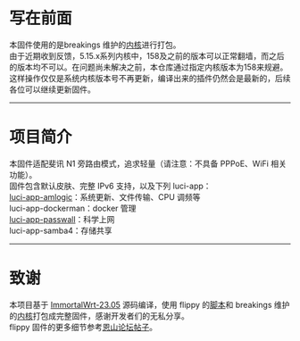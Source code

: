 # 写在前面
本固件使用的是breakings 维护的[内核](https://github.com/breakings/OpenWrt/releases/tag/kernel_stable)进行打包。<br>
由于近期收到反馈，5.15.x系列内核中，158及之前的版本可以正常翻墙，而之后的版本均不可以。在问题尚未解决之前，本仓库通过指定内核版本为158来规避。<br>
这样操作仅仅是系统内核版本号不再更新，编译出来的插件仍然会是最新的，后续各位可以继续更新固件。
***
# 项目简介
本固件适配斐讯 N1 旁路由模式，追求轻量（请注意：不具备 PPPoE、WiFi 相关功能）。<br>
固件包含默认皮肤、完整 IPv6 支持，以及下列 luci-app：<br>
[luci-app-amlogic](https://github.com/ophub/luci-app-amlogic)：系统更新、文件传输、CPU 调频等<br>
luci-app-dockerman：docker 管理<br>
[luci-app-passwall](https://github.com/xiaorouji/openwrt-passwall)：科学上网<br>
luci-app-samba4：存储共享
***
# 致谢
本项目基于 [ImmortalWrt-23.05](https://github.com/immortalwrt/immortalwrt/tree/openwrt-23.05) 源码编译，使用 flippy 的[脚本](https://github.com/unifreq/openwrt_packit)和 breakings 维护的[内核](https://github.com/breakings/OpenWrt/releases/tag/kernel_stable)打包成完整固件，感谢开发者们的无私分享。<br>
flippy 固件的更多细节参考[恩山论坛帖子](https://www.right.com.cn/forum/thread-4076037-1-1.html)。